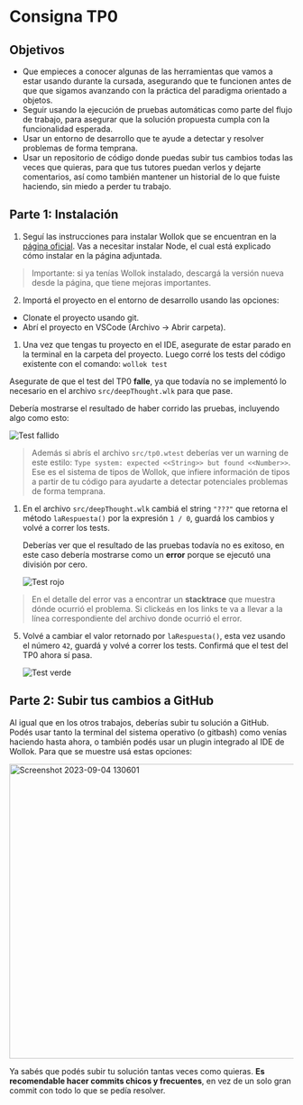 # Consigna TP0

## Objetivos

- Que empieces a conocer algunas de las herramientas que vamos a estar usando durante la cursada, asegurando que te funcionen antes de que que sigamos avanzando con la práctica del paradigma orientado a objetos.
- Seguir usando la ejecución de pruebas automáticas como parte del flujo de trabajo, para asegurar que la solución propuesta cumpla con la funcionalidad esperada.
- Usar un entorno de desarrollo que te ayude a detectar y resolver problemas de forma temprana.
- Usar un repositorio de código donde puedas subir tus cambios todas las veces que quieras, para que tus tutores puedan verlos y dejarte comentarios, así como también mantener un historial de lo que fuiste haciendo, sin miedo a perder tu trabajo.

## Parte 1: Instalación

1. Seguí las instrucciones para instalar Wollok que se encuentran en la [página oficial](https://www.wollok.org/getting_started/installation/). Vas a necesitar instalar Node, el cual está explicado cómo instalar en la página adjuntada.

> Importante: si ya tenías Wollok instalado, descargá la versión nueva desde la página, que tiene mejoras importantes.
  
2. Importá el proyecto en el entorno de desarrollo usando las opciones:

- Clonate el proyecto usando git.
- Abrí el proyecto en VSCode (Archivo -> Abrir carpeta).

1. Una vez que tengas tu proyecto en el IDE, asegurate de estar parado en la terminal en la carpeta del proyecto. Luego corré los tests del código existente con el comando:
```wollok test```

Asegurate de que el test del TP0 **falle**, ya que todavía no se implementó lo necesario en el archivo `src/deepThought.wlk` para que pase.

Debería mostrarse el resultado de haber corrido las pruebas, incluyendo algo como esto:

![Test fallido](images/failed-test.png)

> Además si abrís el archivo `src/tp0.wtest` deberías ver un warning de este estilo: `Type system: expected <<String>> but found <<Number>>`.
> Ese es el sistema de tipos de Wollok, que infiere información de tipos a partir de tu código para ayudarte a detectar potenciales problemas de forma temprana.

1. En el archivo `src/deepThought.wlk` cambiá el string `"???"` que retorna el método `laRespuesta()` por la expresión `1 / 0`, guardá los cambios y volvé a correr los tests.

   Deberías ver que el resultado de las pruebas todavía no es exitoso, en este caso debería mostrarse como un **error** porque se ejecutó una división por cero.
   
   ![Test rojo](imagenes/tests-2.jpg)
   
  > En el detalle del error vas a encontrar un **stacktrace** que muestra dónde ocurrió el problema. Si clickeás en los links te va a llevar a la línea correspondiente del archivo donde ocurrió el error.

5. Volvé a cambiar el valor retornado por `laRespuesta()`, esta vez usando el número `42`, guardá y volvé a correr los tests. Confirmá que el test del TP0 ahora sí pasa.

   ![Test verde](imagenes/tests-3.jpg)

## Parte 2: Subir tus cambios a GitHub

Al igual que en los otros trabajos, deberías subir tu solución a GitHub. Podés usar tanto la terminal del sistema operativo (o gitbash) como venías haciendo hasta ahora, o también podés usar un plugin integrado al IDE de Wollok. Para que se muestre usá estas opciones:

<img width="523" alt="Screenshot 2023-09-04 130601" src="https://github.com/pdep-lunes-tarde/objetos-tp-0/assets/11432672/093cbcec-d731-49ef-b2e0-f215e563886f">


Ya sabés que podés subir tu solución tantas veces como quieras. **Es recomendable hacer commits chicos y frecuentes**, en vez de un solo gran commit con todo lo que se pedía resolver.
